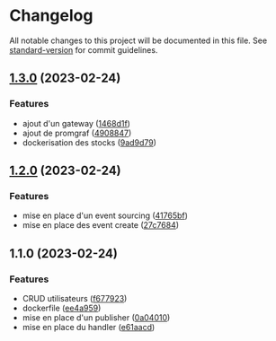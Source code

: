 # Changelog

All notable changes to this project will be documented in this file. See [standard-version](https://github.com/conventional-changelog/standard-version) for commit guidelines.

## [1.3.0](https://github.com/kilrasemifir/nestjs-ms/compare/v1.2.0...v1.3.0) (2023-02-24)


### Features

* ajout d'un gateway ([1468d1f](https://github.com/kilrasemifir/nestjs-ms/commit/1468d1f09bc131e35c75f5a7f9b21f7adf59f409))
* ajout de promgraf ([4908847](https://github.com/kilrasemifir/nestjs-ms/commit/490884794a1d939b9cfb6bdd640b0b5c8bd5b079))
* dockerisation des stocks ([9ad9d79](https://github.com/kilrasemifir/nestjs-ms/commit/9ad9d79bd88702f07a539596ba0daeeb50deaa90))

## [1.2.0](https://github.com/kilrasemifir/nestjs-ms/compare/v1.1.0...v1.2.0) (2023-02-24)


### Features

* mise en place d'un event sourcing ([41765bf](https://github.com/kilrasemifir/nestjs-ms/commit/41765bfccc569b1a2058929322e4576060a9c552))
* mise en place des event create ([27c7684](https://github.com/kilrasemifir/nestjs-ms/commit/27c76840986a7ea32caab4bb15953700a4309c01))

## 1.1.0 (2023-02-24)


### Features

* CRUD utilisateurs ([f677923](https://github.com/kilrasemifir/nestjs-ms/commit/f67792330a6d10c948f841ef67425a1128f10964))
* dockerfile ([ee4a959](https://github.com/kilrasemifir/nestjs-ms/commit/ee4a95916f6e89b051e3807a2bec1674e13ff709))
* mise en place d'un publisher ([0a04010](https://github.com/kilrasemifir/nestjs-ms/commit/0a040101d710d1d74e20ab32fbb2106a72e1c804))
* mise en place du handler ([e61aacd](https://github.com/kilrasemifir/nestjs-ms/commit/e61aacd5667325e24934f8813f527a496c5f71bd))
